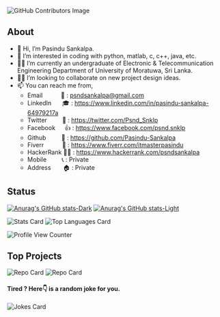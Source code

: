 ![GitHub Contributors Image](https://contrib.rocks/image?repo=Pasindu-Sankalpa/Pasindu-Sankalpa)

## About
- 👋 Hi, I’m Pasindu Sankalpa.
- 👀 I’m interested in coding with python, matlab, c, c++, java, etc.
- 👨‍🎓 I’m currently an undergraduate of Electronic & Telecommunication Engineering Department of University of Moratuwa, Sri Lanka.
- 🤝🏻 I’m looking to collaborate on new project design ideas.
- 📫 You can reach me from,
  - Email &emsp;&emsp;&ensp; 📧 : psndsankalpa@gmail.com
  - LinkedIn &emsp;&nbsp; 🎓 : https://www.linkedin.com/in/pasindu-sankalpa-64979217a
  - Twitter &emsp;&emsp; 📰 : https://twitter.com/Psnd_Snklp
  - Facebook &emsp; 👍 : https://www.facebook.com/psnd.snklp
  - Github &emsp;&emsp; 💾 : https://github.com/Pasindu-Sankalpa
  - Fiverr &emsp;&emsp;&ensp; 🛒 : https://www.fiverr.com/itmasterpasindu
  - HackerRank 👨‍💻 : https://www.hackerrank.com/psndsankalpa
  - Mobile &emsp;&emsp; 📞 : Private
  - Address &emsp;&ensp; 🏠 : Private

<!--- https://github.com/anuraghazra/github-readme-stats --->
## Status

[![Anurag's GitHub stats-Dark](https://github-readme-stats.vercel.app/api?username=anuraghazra&show_icons=true&theme=dark#gh-dark-mode-only)](https://github.com/anuraghazra/github-readme-stats#gh-dark-mode-only)
[![Anurag's GitHub stats-Light](https://github-readme-stats.vercel.app/api?username=anuraghazra&show_icons=true&theme=default#gh-light-mode-only)](https://github.com/anuraghazra/github-readme-stats#gh-light-mode-only)

![Stats Card](https://github-readme-stats.vercel.app/api?username=Pasindu-Sankalpa&show_icons=true&theme=nightowl)
![Top Languages Card](https://github-readme-stats.vercel.app/api/top-langs/?username=Pasindu-Sankalpa&theme=algolia)

<!--- https://github.com/antonkomarev/github-profile-views-counter --->
![Profile View Counter](https://komarev.com/ghpvc/?username=Pasindu-Sankalpa)

## Top Projects
![Repo Card](https://github-readme-stats.vercel.app/api/pin/?username=Pasindu-Sankalpa&repo=Aquamate&show_owner=true&include_all_commits=true&theme=tokyonight)
![Repo Card](https://github-readme-stats.vercel.app/api/pin/?username=Pasindu-Sankalpa&repo=project-SPARK&show_owner=true&include_all_commits=true&theme=tokyonight)

<!--- https://github.com/ABSphreak/readme-jokes --->
#### Tired ? Here👇 is a random joke for you.
![Jokes Card](https://readme-jokes.vercel.app/api?theme=radical)

<!--- ![Wakatime Week Stats](https://github-readme-stats.vercel.app/api/wakatime?username=willianrod) --->

<!---
Pasindu-Sankalpa/Pasindu-Sankalpa is a ✨ special ✨ repository because its `README.md` (this file) appears on your GitHub profile.
You can click the Preview link to take a look at your changes.
--->
